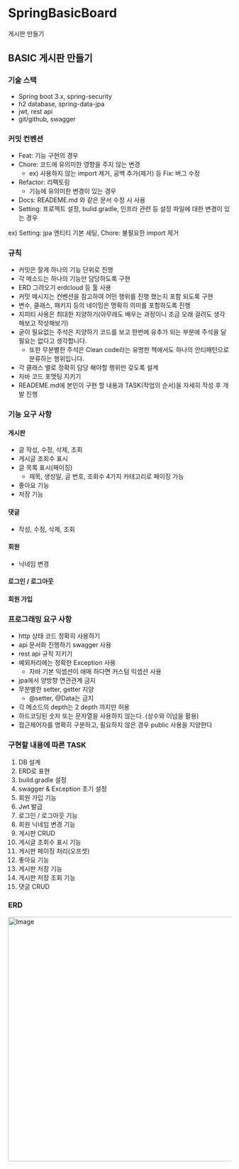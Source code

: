 # SpringBasicBoard
게시판 만들기

## BASIC 게시판 만들기

### 기술 스택
- Spring boot 3.x, spring-security
- h2 database, spring-data-jpa
- jwt, rest api
- git/github, swagger

### 커밋 컨벤션
- Feat: 기능 구현의 경우
- Chore: 코드에 유의미한 영향을 주지 않는 변경
    - ex) 사용하지 않는 import 제거, 공백 추가(제거) 등 Fix: 버그 수정
- Refactor: 리펙토링
  - 기능에 유의미한 변경이 있는 경우
- Docs: READEME.md 와 같은 문서 수정 시 사용
- Setting: 프로젝트 설정, bulid.gradle, 인프라 관련 등 설정 파일에 대한 변경이 있는 경우
  
ex) Setting: jpa 엔티티 기본 세팅, Chore: 불필요한 import 제거

### 규칙
- 커밋은 잘게 하나의 기능 단위로 진행
- 각 메소드는 하나의 기능만 담당하도록 구현
- ERD 그려오기 erdcloud 등 툴 사용
- 커밋 메시지는 컨벤션을 참고하여 어떤 행위를 진행 했는지 포함 되도록 구현
- 변수, 클래스, 패키지 등의 네이밍은 명확히 의미를 포함하도록 진행
- 지피티 사용은 최대한 지양하기(아무래도 배우는 과정이니 조금 오래 걸려도 생각 해보고 작성해보기)
- 굳이 필요없는 주석은 지양하기 코드를 보고 한번에 유추가 되는 부분에 주석을 달 필요는 없다고 생각합니다.
  - 또한 무분별한 주석은 Clean code라는 유명한 책에서도 하나의 안티패턴으로 분류하는 행위입니다.
- 각 클래스 별로 정확히 담당 해야할 행위만 갖도록 설계
- 자바 코드 포맷팅 지키기
- READEME.md에 본인이 구현 할 내용과 TASK(작업의 순서)을 자세히 작성 후 개발 진행

### 기능 요구 사항
#### 게시판
- 글 작성, 수정, 삭제, 조회
- 게시글 조회수 표시
- 글 목록 표시(페이징)
    - 제목, 생성일, 글 번호, 조회수 4가지 카테고리로 페이징 가능
- 좋아요 기능
- 저장 기능

#### 댓글
- 작성, 수정, 삭제, 조회

#### 회원
- 닉네임 변경

#### 로그인 / 로그아웃

#### 회원 가입

### 프로그래밍 요구 사항
- http 상태 코드 정확히 사용하기
- api 문서화 진행하기 swagger 사용
- rest api 규칙 지키기
- 예외처리에는 정확한 Exception 사용
  - 자바 기본 익셉션이 애매 하다면 커스텀 익셉션 사용
- jpa에서 양방향 연관관계 금지
- 무분별한 setter, getter 지양
  - @setter, @Data는 금지
- 각 메소드의 depth는 2 depth 까지만 허용
- 하드코딩된 숫자 또는 문자열을 사용하지 않는다. (상수와 이넘을 활용)
- 접근제어자를 명확히 구분하고, 필요하지 않은 경우 public 사용을 지양한다

### 구현할 내용에 따른 TASK
1. DB 설계
2. ERD로 표현
3. build.gradle 설정
4. swagger & Exception 초기 설정
5. 회원 가입 기능
6. Jwt 발급
7. 로그인 / 로그아웃 기능
8. 회원 닉네임 변경 기능
9. 게시판 CRUD
10. 게시글 조회수 표시 기능
11. 게시판 페이징 처리(오프셋)
12. 좋아요 기능
13. 게시판 저장 기능
14. 게시판 저장 조회 기능
15. 댓글 CRUD

### ERD
<img width="550" alt="Image" src="https://github.com/user-attachments/assets/2e7af7db-3ea6-447f-90a0-8bae7540f006" />
